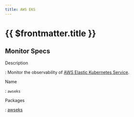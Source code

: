 ```yaml
---
title: AWS EKS
---
```


# {{ $frontmatter.title }}

## Monitor Specs

Description

: Monitor the observability of [AWS Elastic Kubernetes Service](https://aws.amazon.com/eks/).

Name

: `awseks`

Packages

: [awseks](awseks_awseks.md)


<!--@include: /parts/_1.md-->


<!--@include: /parts/_2.md-->
